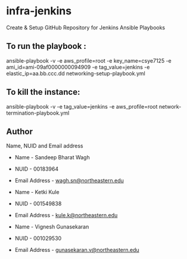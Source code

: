 # infra-jenkins
Create &amp; Setup GitHub Repository for Jenkins Ansible Playbooks


## To run the playbook :

ansible-playbook -v -e aws_profile=root -e key_name=csye7125 -e ami_id=ami-09af0000000094909 -e tag_value=jenkins -e elastic_ip=aa.bb.ccc.dd networking-setup-playbook.yml


## To kill the instance:

 ansible-playbook -v -e tag_value=jenkins -e aws_profile=root network-termination-playbook.yml 


## Author
Name, NUID and Email address

- Name - Sandeep Bharat Wagh
- NUID - 00183964
- Email Address - wagh.sn@northeastern.edu

- Name - Ketki Kule
- NUID - 001549838
- Email Address - kule.k@northeastern.edu

- Name - Vignesh Gunasekaran
- NUID - 001029530
- Email Address - gunasekaran.v@northeastern.edu
  